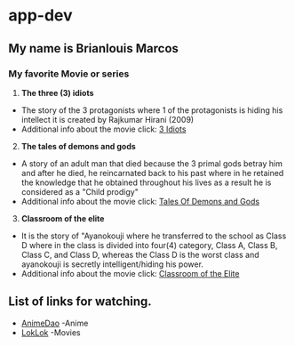 # app-dev


## My name is Brianlouis Marcos


### My favorite Movie or series
1. **The three (3) idiots**
- The story of the 3 protagonists where 1 of the protagonists is hiding his intellect it is created by Rajkumar Hirani (2009)
- Additional info about the movie click: [3 Idiots](https://simple.wikipedia.org/wiki/3_Idiots)

2. **The tales of demons and gods**
- A story of an adult man that died because the 3 primal gods betray him and after he died, he reincarnated back to his past where in he retained the knowledge that he obtained throughout his lives as a result he is considered as a "Child prodigy"
- Additional info about the movie click: [Tales Of Demons and Gods](https://thetvdb.com/series/tales-of-demons-and-gods#:~:text=Killed%20by%20a%20Sage%20Emperor,and%20those%20of%20his%20beloved%20.)

3. **Classroom of the elite**
- It is the story of "Ayanokouji where he transferred to the school as Class D where in the class is divided into four(4) category, Class A, Class B, Class C, and Class D, whereas the Class D is the worst class and ayanokouji is secretly intelligent/hiding his power.
- Additional info about the movie click: [Classroom of the Elite](https://en.wikipedia.org/wiki/Classroom_of_the_Elite)

## List of links for watching.
- [AnimeDao](https://animedao.to/) -Anime
- [LokLok](https://loklok.com/) -Movies



